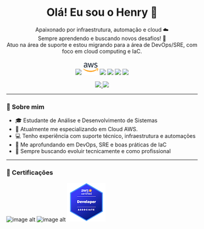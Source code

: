 <h1 align="center">Olá! Eu sou o Henry 👋</h1>

<p align="center">
  Apaixonado por infraestrutura, automação e cloud ☁️<br>
  Sempre aprendendo e buscando novos desafios! 🚀<br>
  Atuo na área de suporte e estou migrando para a área de DevOps/SRE, com foco em cloud computing e IaC.
</p>

<p align="center">
  <img src="https://cdn.jsdelivr.net/gh/devicons/devicon/icons/terraform/terraform-original.svg" width="40" />
  <img src="https://raw.githubusercontent.com/devicons/devicon/master/icons/amazonwebservices/amazonwebservices-original-wordmark.svg" width="40"/>
  <img src="https://cdn.jsdelivr.net/gh/devicons/devicon/icons/python/python-original.svg" width="40"/>
  <img src="https://cdn.jsdelivr.net/gh/devicons/devicon/icons/linux/linux-original.svg" width="40"/>
  <img src="https://cdn.jsdelivr.net/gh/devicons/devicon/icons/bash/bash-original.svg" width="40"/>
  <img src="https://cdn.worldvectorlogo.com/logos/datadog.svg" width="40" />
</p>

<p align="center">
  <a href="mailto:henrygabrieldasilvaa@gmail.com">
    <img src="https://img.shields.io/badge/Gmail-D14836?style=for-the-badge&logo=gmail&logoColor=white" />
  </a>
  <a href="https://www.linkedin.com/in/henry-silva0624">
    <img src="https://img.shields.io/badge/LinkedIn-0077B5?style=for-the-badge&logo=linkedin&logoColor=white" />
  </a>
</p>

---
<div data-iframe-width="150" data-iframe-height="270" data-share-badge-id="9c1623e8-bfe4-4fc7-9d8d-1bc43140ef7b" data-share-badge-host="https://www.credly.com"></div><script type="text/javascript" async src="//cdn.credly.com/assets/utilities/embed.js"></script>

### 💬 Sobre mim

- 🎓 Estudante de Análise e Desenvolvimento de Sistemas
- 🔭 Atualmente me especializando em Cloud AWS.
- 💻 Tenho experiência com suporte técnico, infraestrutura e automações
- 🌱 Me aprofundando em DevOps, SRE e boas práticas de IaC
- 🧠 Sempre buscando evoluir tecnicamente e como profissional

---
### 🏅 Certificações

 <!-- [image alt](https://github.com/Henry-exe/henry-silva/blob/4c530579695c1a07db3a8f46358e3ed8810329b5/aws-partner-architecting-sap.png) -->
 ![image alt](https://github.com/Henry-exe/henry-silva/blob/e31543ab5fba8de2f95e2b1dcf9540a72f6d55c4/aws-certified-cloud-practitioner%20(1).png)
 ![image alt](https://github.com/Henry-exe/henry-silva/blob/e31543ab5fba8de2f95e2b1dcf9540a72f6d55c4/aws-certified-solutions-architect-associate.png)
 ![image alt](https://raw.githubusercontent.com/Henry-exe/Henry-exe/d919f95863eaea9b5063d1d49f93f520242c340f/aws-certified-developer-associate.png)






